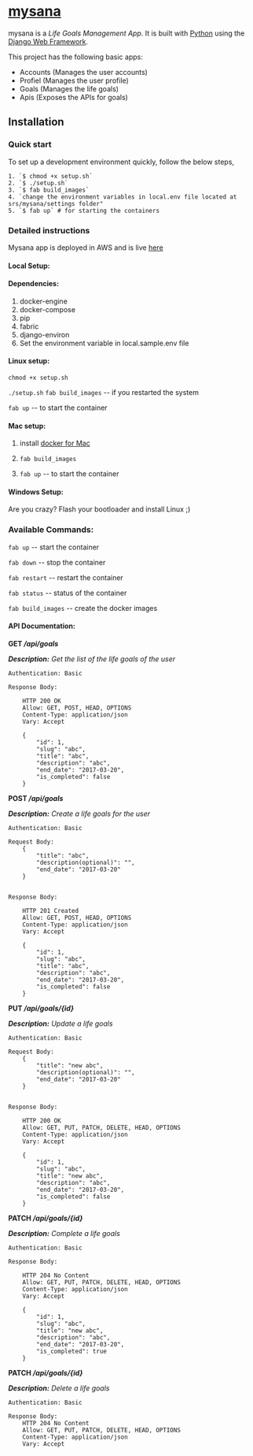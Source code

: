 

# [mysana][mysana]

mysana is a _Life Goals Management App_. It is built with [Python][0] using the [Django Web Framework][1].

This project has the following basic apps:

* Accounts (Manages the user accounts)
* Profiel (Manages the user profile)
* Goals (Manages the life goals)
* Apis (Exposes the APIs for goals)
 
## Installation

### Quick start

To set up a development environment quickly, follow the below steps,

    1. `$ chmod +x setup.sh`
    2. `$ ./setup.sh`
    3. `$ fab build_images`
    4. `change the environment variables in local.env file located at srs/mysana/settings folder"
    5. `$ fab up` # for starting the containers
    

### Detailed instructions

Mysana app is deployed in AWS and is live [here][mysana]

#### Local Setup:
#### Dependencies:
1. docker-engine
2. docker-compose
3. pip
4. fabric 
5. django-environ
6. Set the environment variable in local.sample.env file

#### Linux setup:
`chmod +x setup.sh`

`./setup.sh`
`fab build_images` -- if you restarted the system

`fab up` -- to start the container

#### Mac setup:
1. install [docker for Mac][docker]
2. `fab build_images` 

3. `fab up` -- to start the container

#### Windows Setup:
Are you crazy? Flash your bootloader and install Linux ;) 

### Available Commands:
`fab up` -- start the container

`fab down` -- stop the container

`fab restart` -- restart the container

`fab status` -- status of the container

`fab build_images` -- create the docker images

#### API Documentation: 
**GET _/api/goals_**

_**Description:** Get the list of the life goals of the user_

    Authentication: Basic

    Response Body:
    
        HTTP 200 OK
        Allow: GET, POST, HEAD, OPTIONS
        Content-Type: application/json
        Vary: Accept
        
        {
            "id": 1,
            "slug": "abc",
            "title": "abc",
            "description": "abc",
            "end_date": "2017-03-20",
            "is_completed": false
        }
        
**POST _/api/goals_**

_**Description:** Create a life goals for the user_

    Authentication: Basic

    Request Body:
        {
            "title": "abc",
            "description(optional)": "",
            "end_date": "2017-03-20"
        }
        
        
    Response Body:
    
        HTTP 201 Created
        Allow: GET, POST, HEAD, OPTIONS
        Content-Type: application/json
        Vary: Accept
        
        {
            "id": 1,
            "slug": "abc",
            "title": "abc",
            "description": "abc",
            "end_date": "2017-03-20",
            "is_completed": false
        }

**PUT _/api/goals/{id}_**

_**Description:** Update a life goals_
    
    Authentication: Basic

    Request Body:
        {
            "title": "new abc",
            "description(optional)": "",
            "end_date": "2017-03-20"
        }
        
        
    Response Body:
    
        HTTP 200 OK
        Allow: GET, PUT, PATCH, DELETE, HEAD, OPTIONS
        Content-Type: application/json
        Vary: Accept
        
        {
            "id": 1,
            "slug": "abc",
            "title": "new abc",
            "description": "abc",
            "end_date": "2017-03-20",
            "is_completed": false
        }

**PATCH _/api/goals/{id}_**

_**Description:** Complete a life goals_

    Authentication: Basic
        
    Response Body:
    
        HTTP 204 No Content
        Allow: GET, PUT, PATCH, DELETE, HEAD, OPTIONS
        Content-Type: application/json
        Vary: Accept
        
        {
            "id": 1,
            "slug": "abc",
            "title": "new abc",
            "description": "abc",
            "end_date": "2017-03-20",
            "is_completed": true
        }
        
**PATCH _/api/goals/{id}_**

_**Description:** Delete a life goals_
    
    Authentication: Basic
        
    Response Body:
        HTTP 204 No Content
        Allow: GET, PUT, PATCH, DELETE, HEAD, OPTIONS
        Content-Type: application/json
        Vary: Accept
        
        
[0]: https://www.python.org/
[1]: https://www.djangoproject.com/
[mysana]: http://mysana.rohanroy.com
[docker]: https://docs.docker.com/docker-for-mac/install/